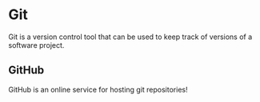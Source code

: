 # Git

Git is a version control tool that can be used to keep track of versions of a software project.

## GitHub

GitHub is an online service for hosting git repositories!
